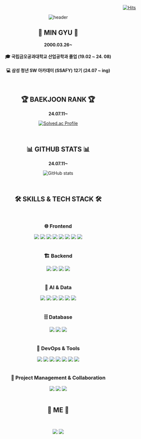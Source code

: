 <div align="right">
 
 [![Hits](https://hits.seeyoufarm.com/api/count/incr/badge.svg?url=https%3A%2F%2Fgithub.com%2FChungmingyu&count_bg=%230002FF&title_bg=%23FF0000&icon=&icon_color=%23E7E7E7&title=hits&edge_flat=false)](https://hits.seeyoufarm.com)

</div>

<div align="center">

  ![header](https://capsule-render.vercel.app/api?type=waving&color=auto&height=280&section=header&animation=blinking&text=Hello!&fontSize=120)



  ## 👋 MIN GYU 👋 
  
**2000.03.26~**
  

 #### 🎓 국립금오공과대학교 산업공학과 졸업 (19.02 ~ 24. 08)  
 #### 💻  삼성 청년 SW 아카데미 (SSAFY) 12기  (24.07 ~ ing)
 
  <br>
 
</div>

<div align="center">

  ## 🏆 BAEKJOON RANK 🏆

**24.07.11~**
  
[![Solved.ac Profile](http://mazassumnida.wtf/api/v2/generate_badge?boj=ktfig7023)](https://solved.ac/ktfig7023/)
  
  <br>

<!--<a href="https://www.solve-nyang.com"><img src="https://api.solve-nyang.com/compose/ktfig7023" width="600" height="300"/></a> -->

</div>

<div align="center">


## 📊 GITHUB STATS 📊

**24.07.11~**

![GitHub stats](https://github-readme-stats.vercel.app/api?username=Chungmingyu&show_icons=true&theme=radical)
  
  <br>

</div>

<div align="center">
  
  ## 🛠 SKILLS & TECH STACK 🛠

  <br>

  ### 🌐 Frontend
  <div>
    <img src="https://img.shields.io/badge/HTML5-E34F26?style=for-the-badge&logo=html5&logoColor=white"/>
    <img src="https://img.shields.io/badge/CSS3-1572B6?style=for-the-badge&logo=css3&logoColor=white"/>
    <img src="https://img.shields.io/badge/JavaScript-F7DF1E?style=for-the-badge&logo=javascript&logoColor=black"/>
    <img src="https://img.shields.io/badge/Vue.js-4FC08D?style=for-the-badge&logo=vue.js&logoColor=white"/>
    <img src="https://img.shields.io/badge/Bootstrap-7952B3?style=for-the-badge&logo=bootstrap&logoColor=white"/>
    <img src="https://img.shields.io/badge/TailwindCSS-06B6D4?style=for-the-badge&logo=tailwindcss&logoColor=white"/>
    <img src="https://img.shields.io/badge/React-61DAFB?style=for-the-badge&logo=react&logoColor=black"/>
    <img src="https://img.shields.io/badge/Node.js-339933?style=for-the-badge&logo=nodedotjs&logoColor=white"/>
  </div>

  <br>

  ### 🏗 Backend
  <div>
    <img src="https://img.shields.io/badge/Python-3776AB?style=for-the-badge&logo=python&logoColor=white"/>
    <img src="https://img.shields.io/badge/Django-092E20?style=for-the-badge&logo=django&logoColor=white"/>
    <img src="https://img.shields.io/badge/FastAPI-009688?style=for-the-badge&logo=fastapi&logoColor=white"/>
    <img src="https://img.shields.io/badge/SpringBoot-6DB33F?style=for-the-badge&logo=springboot&logoColor=white"/>
  </div>

  <br>

  ### 🤖 AI & Data
  <div>
    <img src="https://img.shields.io/badge/TensorFlow-FF6F00?style=for-the-badge&logo=tensorflow&logoColor=white"/>
    <img src="https://img.shields.io/badge/PyTorch-EE4C2C?style=for-the-badge&logo=pytorch&logoColor=white"/>
    <img src="https://img.shields.io/badge/ScikitLearn-F7931E?style=for-the-badge&logo=scikitlearn&logoColor=white"/>
    <img src="https://img.shields.io/badge/Matplotlib-11557C?style=for-the-badge&logo=matplotlib&logoColor=white"/>
    <img src="https://img.shields.io/badge/Pandas-150458?style=for-the-badge&logo=pandas&logoColor=white"/>
    <img src="https://img.shields.io/badge/Numpy-013243?style=for-the-badge&logo=numpy&logoColor=white"/>
  </div>

  <br>

  ### 🗄 Database
  <div>
    <img src="https://img.shields.io/badge/MySQL-4479A1?style=for-the-badge&logo=mysql&logoColor=white"/>
    <img src="https://img.shields.io/badge/SQLite-003B57?style=for-the-badge&logo=sqlite&logoColor=white"/>
   <img src="https://img.shields.io/badge/MongoDB-47A248?style=for-the-badge&logo=mongodb&logoColor=white"/>
  </div>

  <br>

  ### 🚀 DevOps & Tools
  <div>
    <img src="https://img.shields.io/badge/Docker-2496ED?style=for-the-badge&logo=docker&logoColor=white"/>
    <img src="https://img.shields.io/badge/Git-F05032?style=for-the-badge&logo=git&logoColor=white"/>
    <img src="https://img.shields.io/badge/GitHub-181717?style=for-the-badge&logo=github&logoColor=white"/>
    <img src="https://img.shields.io/badge/GitLab-FCA121?style=for-the-badge&logo=gitlab&logoColor=white"/>
    <img src="https://img.shields.io/badge/AWS-232F3E?style=for-the-badge&logo=amazonaws&logoColor=white"/>
    <img src="https://img.shields.io/badge/Nginx-009639?style=for-the-badge&logo=nginx&logoColor=white"/>
    <img src="https://img.shields.io/badge/Jenkins-D24939?style=for-the-badge&logo=jenkins&logoColor=white"/>
  </div>

  <br>

  ### 📌 Project Management & Collaboration
  <div>
    <img src="https://img.shields.io/badge/Jira-0052CC?style=for-the-badge&logo=jira&logoColor=white"/>
    <img src="https://img.shields.io/badge/Figma-F24E1E?style=for-the-badge&logo=figma&logoColor=white"/>
   <img src="https://img.shields.io/badge/Notion-000000?style=for-the-badge&logo=notion&logoColor=white"/>
  </div>

 
</div>

<div align="center">
  
  <br>

  ## 🤙 ME 🤙

  <br>
 
<a href="https://www.instagram.com/min_9yuuuuu/?hl=ko"><img src="https://img.shields.io/badge/Instagram-E4405F?style=for-the-badge&logo=instagram&logoColor=white"/></a>
<a href="mailto:ktfigs@gmail.com"><img src="https://img.shields.io/badge/Gmail-D14836?style=for-the-badge&logo=gmail&logoColor=white"/></a>

 
</div>
